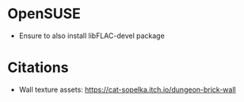 


# OpenSUSE

- Ensure to also install  libFLAC-devel package


# Citations

- Wall texture assets: https://cat-sopelka.itch.io/dungeon-brick-wall
